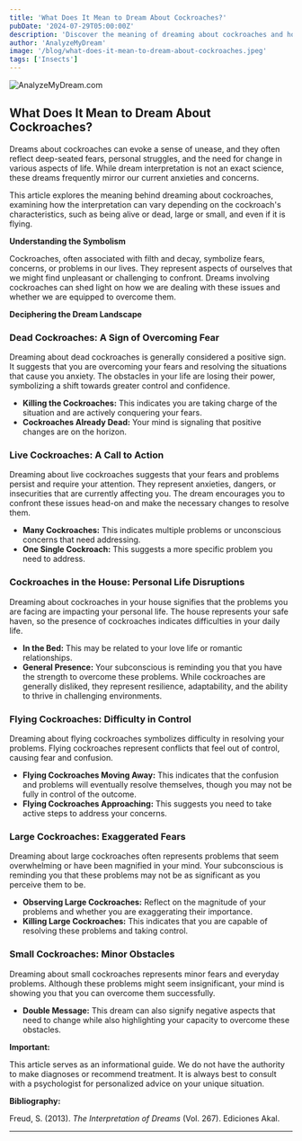 ```yaml
---
title: 'What Does It Mean to Dream About Cockroaches?'
pubDate: '2024-07-29T05:00:00Z'
description: 'Discover the meaning of dreaming about cockroaches and how these dreams can reflect your fears, concerns, and need for change in life.'
author: 'AnalyzeMyDream'
image: '/blog/what-does-it-mean-to-dream-about-cockroaches.jpeg'
tags: ['Insects']
---
```


![AnalyzeMyDream.com](/blog/what-does-it-mean-to-dream-about-cockroaches.jpeg)

## What Does It Mean to Dream About Cockroaches?

Dreams about cockroaches can evoke a sense of unease, and they often reflect deep-seated fears, personal struggles, and the need for change in various aspects of life. While dream interpretation is not an exact science, these dreams frequently mirror our current anxieties and concerns. 

This article explores the meaning behind dreaming about cockroaches, examining how the interpretation can vary depending on the cockroach's characteristics, such as being alive or dead, large or small, and even if it is flying. 

**Understanding the Symbolism**

Cockroaches, often associated with filth and decay, symbolize fears, concerns, or problems in our lives. They represent aspects of ourselves that we might find unpleasant or challenging to confront. Dreams involving cockroaches can shed light on how we are dealing with these issues and whether we are equipped to overcome them. 

**Deciphering the Dream Landscape**

### Dead Cockroaches: A Sign of Overcoming Fear

Dreaming about dead cockroaches is generally considered a positive sign. It suggests that you are overcoming your fears and resolving the situations that cause you anxiety. The obstacles in your life are losing their power, symbolizing a shift towards greater control and confidence. 

- **Killing the Cockroaches:** This indicates you are taking charge of the situation and are actively conquering your fears.
- **Cockroaches Already Dead:**  Your mind is signaling that positive changes are on the horizon.

### Live Cockroaches: A Call to Action

Dreaming about live cockroaches suggests that your fears and problems persist and require your attention. They represent anxieties, dangers, or insecurities that are currently affecting you. The dream encourages you to confront these issues head-on and make the necessary changes to resolve them. 

- **Many Cockroaches:** This indicates multiple problems or unconscious concerns that need addressing.
- **One Single Cockroach:**  This suggests a more specific problem you need to address.

### Cockroaches in the House: Personal Life Disruptions

Dreaming about cockroaches in your house signifies that the problems you are facing are impacting your personal life.  The house represents your safe haven, so the presence of cockroaches indicates difficulties in your daily life.

- **In the Bed:** This may be related to your love life or romantic relationships. 
- **General Presence:** Your subconscious is reminding you that you have the strength to overcome these problems. While cockroaches are generally disliked, they represent resilience, adaptability, and the ability to thrive in challenging environments. 

### Flying Cockroaches: Difficulty in Control

Dreaming about flying cockroaches symbolizes difficulty in resolving your problems. Flying cockroaches represent conflicts that feel out of control, causing fear and confusion.

- **Flying Cockroaches Moving Away:**  This indicates that the confusion and problems will eventually resolve themselves, though you may not be fully in control of the outcome.
- **Flying Cockroaches Approaching:** This suggests you need to take active steps to address your concerns.

### Large Cockroaches: Exaggerated Fears

Dreaming about large cockroaches often represents problems that seem overwhelming or have been magnified in your mind. Your subconscious is reminding you that these problems may not be as significant as you perceive them to be.

- **Observing Large Cockroaches:**  Reflect on the magnitude of your problems and whether you are exaggerating their importance.
- **Killing Large Cockroaches:**  This indicates that you are capable of resolving these problems and taking control.

### Small Cockroaches: Minor Obstacles

Dreaming about small cockroaches represents minor fears and everyday problems. Although these problems might seem insignificant, your mind is showing you that you can overcome them successfully. 

- **Double Message:** This dream can also signify negative aspects that need to change while also highlighting your capacity to overcome these obstacles.

 **Important:**

This article serves as an informational guide.  We do not have the authority to make diagnoses or recommend treatment. It is always best to consult with a psychologist for personalized advice on your unique situation.

**Bibliography:**

Freud, S. (2013). *The Interpretation of Dreams* (Vol. 267). Ediciones Akal.

---